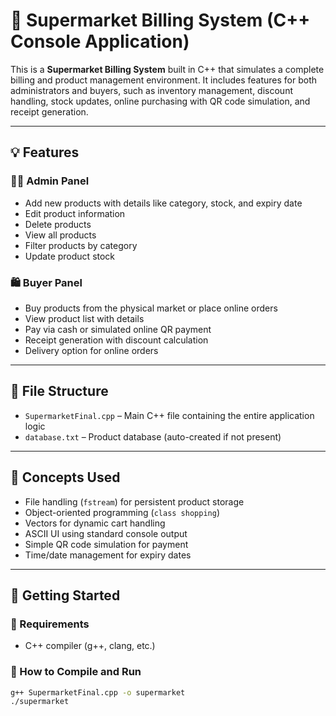 # 🛒 Supermarket Billing System (C++ Console Application)

This is a **Supermarket Billing System** built in C++ that simulates a complete billing and product management environment. It includes features for both administrators and buyers, such as inventory management, discount handling, stock updates, online purchasing with QR code simulation, and receipt generation.

---

## 💡 Features

### 👨‍💼 Admin Panel
- Add new products with details like category, stock, and expiry date
- Edit product information
- Delete products
- View all products
- Filter products by category
- Update product stock

### 🛍️ Buyer Panel
- Buy products from the physical market or place online orders
- View product list with details
- Pay via cash or simulated online QR payment
- Receipt generation with discount calculation
- Delivery option for online orders

---

## 📁 File Structure

- `SupermarketFinal.cpp` – Main C++ file containing the entire application logic
- `database.txt` – Product database (auto-created if not present)

---

## 🧠 Concepts Used

- File handling (`fstream`) for persistent product storage
- Object-oriented programming (`class shopping`)
- Vectors for dynamic cart handling
- ASCII UI using standard console output
- Simple QR code simulation for payment
- Time/date management for expiry dates

---

## 🚀 Getting Started

### 🧰 Requirements

- C++ compiler (g++, clang, etc.)

### 🔧 How to Compile and Run

```bash
g++ SupermarketFinal.cpp -o supermarket
./supermarket
